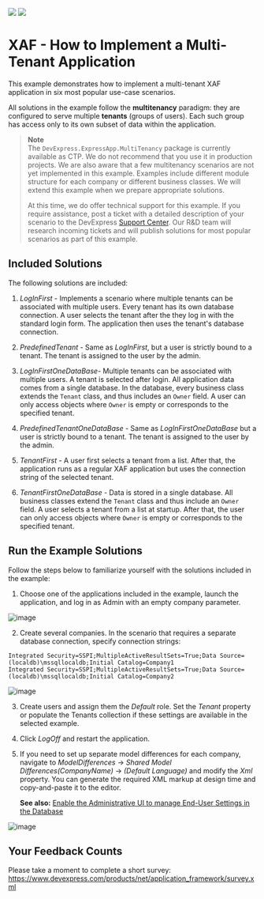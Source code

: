 <!-- default badges list -->
[![](https://img.shields.io/badge/Open_in_DevExpress_Support_Center-FF7200?style=flat-square&logo=DevExpress&logoColor=white)](https://supportcenter.devexpress.com/ticket/details/T1143380)
[![](https://img.shields.io/badge/📖_How_to_use_DevExpress_Examples-e9f6fc?style=flat-square)](https://docs.devexpress.com/GeneralInformation/403183)
<!-- default badges end -->

# XAF - How to Implement a Multi-Tenant Application

This example demonstrates how to implement a multi-tenant XAF application in six most popular use-case scenarios.

All solutions in the example follow the **multitenancy** paradigm: they are configured to serve multiple **tenants** (groups of users). Each such group has access only to its own subset of data within the application.

> **Note**  
> The `DevExpress.ExpressApp.MultiTenancy` package is currently available as CTP. We do not recommend that you use it in production projects. We are also aware that a few multitenancy scenarios are not yet implemented in this example. Examples include different module structure for each company or different business classes. We will extend this example when we prepare appropriate solutions.
>
> At this time, we do offer technical support for this example. If you require assistance, post a ticket with a detailed description of your scenario to the DevExpress [Support Center](https://supportcenter.devexpress.com/). Our R&D team will research incoming tickets and will publish solutions for most popular scenarios as part of this example.


## Included Solutions

The following solutions are included:

1. _LogInFirst_ - Implements a scenario where multiple tenants can be associated with multiple users. Every tenant has its own database connection. A user selects the tenant after the they log in with the standard login form. The application then uses the tenant's database connection.

2. _PredefinedTenant_ - Same as _LogInFirst_, but a user is strictly bound to a tenant. The tenant is assigned to the user by the admin. 

3. _LogInFirstOneDataBase_- Multiple tenants can be associated with multiple users. A tenant is selected after login. All application data comes from a single database. In the database, every business class extends the `Tenant` class, and thus includes an `Owner` field. A user can only access objects where `Owner` is empty or corresponds to the specified tenant.

4. _PredefinedTenantOneDataBase_ - Same as _LogInFirstOneDataBase_ but a user is strictly bound to a tenant. The tenant is assigned to the user by the admin.

5. _TenantFirst_ - A user first selects a tenant from a list. After that, the application runs as a regular XAF application but uses the connection string of the selected tenant.

6. _TenantFirstOneDataBase_ - Data is stored in a single database. All business classes extend the `Tenant` class and thus include an `Owner` field. A user selects a tenant from a list at startup. After that, the user can only access objects where `Owner` is empty or corresponds to the specified tenant.

## Run the Example Solutions

Follow the steps below to familiarize yourself with the solutions included in the example:

1. Choose one of the applications included in the example, launch the application, and log in as Admin with an empty company parameter.

![image](https://user-images.githubusercontent.com/39731874/214006275-2675b9a2-64d6-4d9f-845b-03737256a33f.png)


2. Create several companies. In the scenario that requires a separate database connection, specify connection strings:

```
Integrated Security=SSPI;MultipleActiveResultSets=True;Data Source=(localdb)\mssqllocaldb;Initial Catalog=Company1
Integrated Security=SSPI;MultipleActiveResultSets=True;Data Source=(localdb)\mssqllocaldb;Initial Catalog=Company2
```

![image](https://user-images.githubusercontent.com/39731874/214006416-b8ea9832-0e7e-4ab0-bc1a-a0c17116906a.png)

3. Create users and assign them the _Default_ role. Set the _Tenant_ property or populate the Tenants collection if these settings are available in the selected example.

4. Click _LogOff_ and restart the application.

5. If you need to set up separate model differences for each company, navigate to _ModelDifferences_ -> _Shared Model Differences(CompanyName)_ -> _(Default Language)_ and modify the _Xml_ property. You can generate the required XML markup at design time and copy-and-paste it to the editor.

   **See also:** [Enable the Administrative UI to manage End-User Settings in the Database](https://docs.devexpress.com/eXpressAppFramework/113704/ui-construction/application-model-ui-settings-storage/application-model-storages/enable-the-administrative-ui-for-managing-users-model-differences)

![image](https://user-images.githubusercontent.com/39731874/214009179-5d207892-94e2-449b-ba4e-439052f27505.png)


## Your Feedback Counts

Please take a moment to complete a short survey: https://www.devexpress.com/products/net/application_framework/survey.xml
